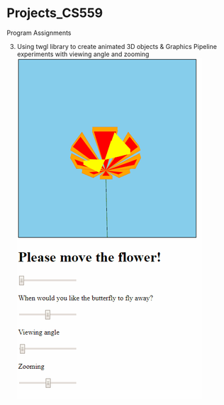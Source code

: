 # Projects_CS559
Program Assignments

3. Using twgl library to create animated 3D objects & Graphics Pipeline experiments with viewing angle and zooming
![](3DFlower.gif)
